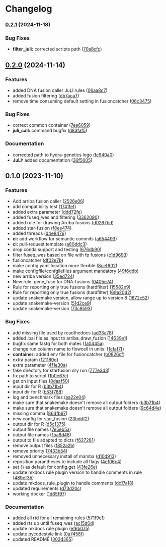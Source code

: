 # Changelog

### [0.2.1](https://www.github.com/hydra-genetics/fusions/compare/v0.2.0...v0.2.1) (2024-11-18)


### Bug Fixes

* **filter_juli:** corrected scripts path ([70a8cfc](https://www.github.com/hydra-genetics/fusions/commit/70a8cfcbb3cde73a26eaf5e557fa72e64e16140d))

## [0.2.0](https://www.github.com/hydra-genetics/fusions/compare/v0.1.0...v0.2.0) (2024-11-14)


### Features

* added DNA fusion caller JuLI rules ([06aa8c7](https://www.github.com/hydra-genetics/fusions/commit/06aa8c74d437608b3927ebc1c70a2987a362bdcd))
* added fusion filtering ([db7aca7](https://www.github.com/hydra-genetics/fusions/commit/db7aca74f6ba5c44c7b81f3eb4c6434eca4229b7))
* remove time consuming default setting in fusioncatcher ([06c3475](https://www.github.com/hydra-genetics/fusions/commit/06c34752c52ca261910c767033d87da67e49772f))


### Bug Fixes

* correct common container ([7ee6059](https://www.github.com/hydra-genetics/fusions/commit/7ee605971bfb4f751af5a2cac296bd4f45e4b570))
* **juli_call:** command bugfix ([d83faf5](https://www.github.com/hydra-genetics/fusions/commit/d83faf5a8b1acbb467ac46d5de1a9973335aaa62))


### Documentation

* corrected path to hydra-genetics logo ([fc940a0](https://www.github.com/hydra-genetics/fusions/commit/fc940a00fcd0553db7902f582a6dc4c075b49e5e))
* **JuLI:** added documentation ([36f5005](https://www.github.com/hydra-genetics/fusions/commit/36f50057d568327725af225d5e4932704b9e856f))

## 0.1.0 (2023-11-10)


### Features

* Add arriba fusion caller ([2526e06](https://www.github.com/hydra-genetics/fusions/commit/2526e06d4c13d0772ac725e16e10b544a71d6447))
* add compatibility test ([1741fef](https://www.github.com/hydra-genetics/fusions/commit/1741fef10e1cc2b7c291188a2f764e068bb30a9c))
* added extra parameter ([ddd72fe](https://www.github.com/hydra-genetics/fusions/commit/ddd72fe91a9eb0afd5a60580da1faa57ad841f34))
* added fuseq_wes and filtering ([3362090](https://www.github.com/hydra-genetics/fusions/commit/336209085066ab5a55b4df335c4c5961e71fb1d1))
* added rule for drawing Arriba fusions ([d0267bd](https://www.github.com/hydra-genetics/fusions/commit/d0267bd9cacb0ddcad3e5bd6cd834ee97bb5f63b))
* added star-fusion ([f8ee474](https://www.github.com/hydra-genetics/fusions/commit/f8ee4743342d4fa1e9fa3de12f9be4dd64335da5))
* added threads ([d4e8476](https://www.github.com/hydra-genetics/fusions/commit/d4e84766db6bf88b810cafb88a410cfc601639a3))
* **ci:** add workflow for semantic commits ([a654493](https://www.github.com/hydra-genetics/fusions/commit/a6544932e2ccec2c5c4aab426e61af9d15f4e8bf))
* **ci:** pull-request template ([a80ddc3](https://www.github.com/hydra-genetics/fusions/commit/a80ddc3b00fe6f28ba764ac89c075c8beec78779))
* drop conda support and testing ([676db90](https://www.github.com/hydra-genetics/fusions/commit/676db90b75e439655a64e54442ca27da05c7b18f))
* filter fuseq_wes based on file with fp fusions ([c1d9693](https://www.github.com/hydra-genetics/fusions/commit/c1d9693024aaa3d7fc2dfa0a318a0c191db1d9ba))
* fusioncatcher ([df02e7b](https://www.github.com/hydra-genetics/fusions/commit/df02e7b5b7989005f4c15c23e6e4827125363697))
* make config.yaml location more flexible ([8cef602](https://www.github.com/hydra-genetics/fusions/commit/8cef6026c69273618623858dc9bf2f58438c48f2))
* make configfile/confgilefiles argument mandatory ([49f6ddb](https://www.github.com/hydra-genetics/fusions/commit/49f6ddb6f3455b3b21a61a7f159db46a8a655399))
* new arriba version ([35ed724](https://www.github.com/hydra-genetics/fusions/commit/35ed7242e09a84f747f689dabd4a4e8152ed3aa8))
* New rule: gene_fuse for DNA-fusions ([0405e74](https://www.github.com/hydra-genetics/fusions/commit/0405e7486539eae3d2d2ecd815d76f23e8f53de9))
* Rule for reporting only true fusions (hardfilter) ([15582e9](https://www.github.com/hydra-genetics/fusions/commit/15582e98e554eaa6b088177374f898f73d59ae10))
* Rule for reporting only true fusions (hardfilter) ([69a20d2](https://www.github.com/hydra-genetics/fusions/commit/69a20d2ba4cb6943ff13afb9317b446515760017))
* update snakemake version, allow range up to version 8 ([1872c52](https://www.github.com/hydra-genetics/fusions/commit/1872c520b3a00512ba30adcbc6e0600780105808))
* update snakemake-version ([51d2ce9](https://www.github.com/hydra-genetics/fusions/commit/51d2ce933e764419a15897e957b7e9e6f2df921f))
* update snakemake-version ([73c8593](https://www.github.com/hydra-genetics/fusions/commit/73c85934a81071fe0e110ca4f28fe3b9e8cab0da))


### Bug Fixes

* add missing file used by readthedocs ([ad33a78](https://www.github.com/hydra-genetics/fusions/commit/ad33a78a511e2d820c46862c2faae89b65bb12ac))
* added .bai file as input to arriba_draw_fusion ([14639e1](https://www.github.com/hydra-genetics/fusions/commit/14639e1cd671f56eab56ce1532357f545e2bd6ab))
* bugfix same fastq for both mates ([1a0445a](https://www.github.com/hydra-genetics/fusions/commit/1a0445aad779bdddf857be8c735d210c0b793cfc))
* change run column name to flowcell in units. ([1cfaf7f](https://www.github.com/hydra-genetics/fusions/commit/1cfaf7fe08f75f952d473845439d1441fadfdd62))
* **container:** added env file for fusioncatcher ([b0826cf](https://www.github.com/hydra-genetics/fusions/commit/b0826cf84ad25df63cf01222b334641f4ae062c1))
* extra param ([f21180d](https://www.github.com/hydra-genetics/fusions/commit/f21180de067d79f5432f10b4c339f60ad5b5a236))
* extra parameter ([4f1e30a](https://www.github.com/hydra-genetics/fusions/commit/4f1e30af7d06f080c2f1fe02d3e4f55edbf06d27))
* fake directory for starfusion dry run ([777e3d3](https://www.github.com/hydra-genetics/fusions/commit/777e3d3a7019db39bfbcd785f4dc85542009bb95))
* fix path to script ([1b0e67c](https://www.github.com/hydra-genetics/fusions/commit/1b0e67c005aec927e3d6de8ba43de541fca9d087))
* get on input files ([8daaf50](https://www.github.com/hydra-genetics/fusions/commit/8daaf50c609cd8035ac6ae24ed8b6e5622567844))
* input dir for R ([b3b71b4](https://www.github.com/hydra-genetics/fusions/commit/b3b71b49150f81dfd5a07cbacc658baa1ee290e0))
* input dir for R ([b53f788](https://www.github.com/hydra-genetics/fusions/commit/b53f788e026cc0ba5180d5691fe04e078b7454ec))
* log and benchmark files ([aa22e04](https://www.github.com/hydra-genetics/fusions/commit/aa22e0467a55767c3bd32e682caa8f7a16dbc4cd))
* make sure that snakemake doesn't remove all output folders ([b3b71b4](https://www.github.com/hydra-genetics/fusions/commit/b3b71b49150f81dfd5a07cbacc658baa1ee290e0))
* make sure that snakemake doesn't remove all output folders ([9c64d4e](https://www.github.com/hydra-genetics/fusions/commit/9c64d4e23de0069f4864eb2903526a5521b838de))
* missing comma ([864fb97](https://www.github.com/hydra-genetics/fusions/commit/864fb979a3918e8a5f980adff3f09a95791b123d))
* new config for star_fusion ([23bddf2](https://www.github.com/hydra-genetics/fusions/commit/23bddf29e6d349243c471c279b03760cbc436743))
* output dir for R ([d5c1375](https://www.github.com/hydra-genetics/fusions/commit/d5c1375d8d20d1f4f5e059ff3a23a7e061a15948))
* output file names ([7e5eb5a](https://www.github.com/hydra-genetics/fusions/commit/7e5eb5acbe4f27f0e00bdacf6cdacb095b9273b7))
* output file names ([1ba8d48](https://www.github.com/hydra-genetics/fusions/commit/1ba8d48f6ce483f6d29e8503a629a6dedd0c9946))
* output to file adapted to dicts ([f627281](https://www.github.com/hydra-genetics/fusions/commit/f62728161d5b2a631f18d268d883e414ff71394d))
* remove output files ([f852a2b](https://www.github.com/hydra-genetics/fusions/commit/f852a2b0d1fa4d500ed32968a61d1a4a3b46fa24))
* remove priority ([7433b54](https://www.github.com/hydra-genetics/fusions/commit/7433b54daf319f2ca42b8acf74735bcfc4fdf582))
* removed unnecessary install of mamba ([d10d913](https://www.github.com/hydra-genetics/fusions/commit/d10d91380528ced77a3ec9d350c635445ba9422e))
* reposition parantheses to include all flags ([4ef06c4](https://www.github.com/hydra-genetics/fusions/commit/4ef06c4ecc28daf359028d3c9eb217750131f662))
* set {} as default for config.get ([43fe26e](https://www.github.com/hydra-genetics/fusions/commit/43fe26e5fddfcbd8244dc880f1b14ef4228b0b54))
* update mkdocs rule plugin version to handle comments in rule ([489ef35](https://www.github.com/hydra-genetics/fusions/commit/489ef35dab3d5fa952fb920134fb970ab01a249c))
* update mkdocs_rule_plugin to handle comments ([dc17a18](https://www.github.com/hydra-genetics/fusions/commit/dc17a18e2dc23ed3bf6244a10c302b2a7cacfc38))
* updated requirements ([d73d20c](https://www.github.com/hydra-genetics/fusions/commit/d73d20c157a2f06625c5d481f189be8e927690c1))
* working docker ([1d65f97](https://www.github.com/hydra-genetics/fusions/commit/1d65f970217735cede37c4b0befa6af69df8ef4b))


### Documentation

* added all rtd for all remaining rules ([571f9e1](https://www.github.com/hydra-genetics/fusions/commit/571f9e151931d033f4ecd12bab5f5f398156748f))
* added rts up until fuseq_wes ([ac15d6d](https://www.github.com/hydra-genetics/fusions/commit/ac15d6df5f1e44fae684674577ba4179850158f1))
* update mkdocs rule plugin ([ef6b075](https://www.github.com/hydra-genetics/fusions/commit/ef6b075aaa5045e677bc1ddc9f9acd6299bed8f3))
* update pycodestyle link ([0a7458f](https://www.github.com/hydra-genetics/fusions/commit/0a7458f12af9bf9d07369055afa48f50212e991f))
* updated README ([302d365](https://www.github.com/hydra-genetics/fusions/commit/302d36588da57195896004f78eee6bdbde1b4be8))
